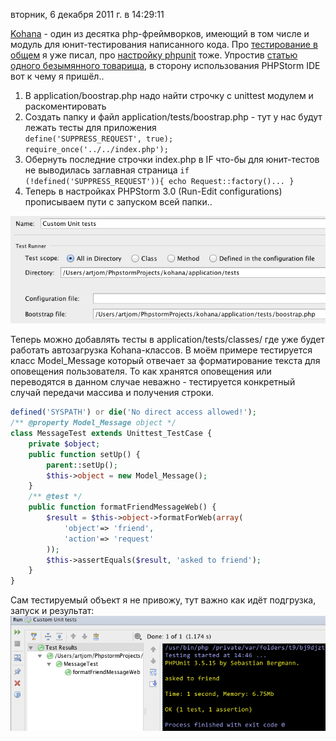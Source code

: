 вторник, 6 декабря 2011 г. в 14:29:11

[Kohana](http://kohanaframework.org/) - один из десятка php-фреймворков, имеющий в том числе и модуль для юнит-тестирования написанного кода. Про [тестирование в общем](http://kurapov.name/rus/lab/software_testing/) я уже писал, про [настройку phpunit](http://kurapov.name/rus/lab/php_unit_testing/) тоже. Упростив [статью одного безымянного товарища](http://blog.lysender.com/2011/02/kohana-3-1-migration-unit-testing/), в сторону использования PHPStorm IDE вот к чему я пришёл..

1. В application/boostrap.php надо найти строчку с unittest модулем и раскоментировать
2. Создать папку и файл application/tests/boostrap.php - тут у нас будут лежать тесты для приложения  
    `define('SUPPRESS_REQUEST', true);   require_once('../../index.php');`
3. Обернуть последние строчки index.php в IF что-бы для юнит-тестов не выводилась заглавная страница `if (!defined('SUPPRESS_REQUEST')){ echo Request::factory()... }`
4. Теперь в настройках PHPStorm 3.0 (Run-Edit configurations) прописываем пути с запуском всей папки..

![](../img/Screen+Shot+2011-12-06+at+14.35.15.png)


Теперь можно добавлять тесты в application/tests/classes/ где уже будет работать автозагрузка Kohana-классов. В моём примере тестируется класс Model_Message который отвечает за форматирование текста для оповещения пользователя. То как хранятся оповещения или переводятся в данном случае неважно - тестируется конкретный случай передачи массива и получения строки.

```php
defined('SYSPATH') or die('No direct access allowed!');
/** @property Model_Message object */
class MessageTest extends Unittest_TestCase {
    private $object;
    public function setUp() {
        parent::setUp();
        $this->object = new Model_Message();
    }
    /** @test */
    public function formatFriendMessageWeb() {
        $result = $this->object->formatForWeb(array(
            'object'=> 'friend',
            'action'=> 'request'
        ));
        $this->assertEquals($result, 'asked to friend');
    }
}
```

Сам тестируемый объект я не привожу, тут важно как идёт подгрузка, запуск и результат:
![](../img/Screen+Shot+2011-12-06+at+14.46.42.png)